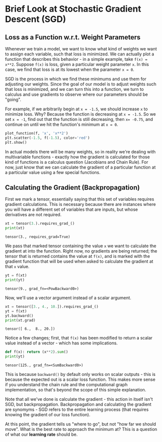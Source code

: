 # Brief Look at Stochastic Gradient Descent (SGD) 

## Loss as a Function w.r.t. Weight Parameters 

Whenever we train a model, we want to know what kind of weights we want to assign each variable, 
such that loss is minimized. We can actually plot a function that describes this behavior - in a 
simple example, take `f(x) = x**2`. Suppose `f(x)` is loss, given a particular weight 
parameter `x`. In this case, we find that loss is at its lowest when the parameter `x = 0`.

SGD is the process in which we find these minimums and use them for adjusting our weights. 
Since the goal of our model is to adjust weights such that loss is minimized, and we can turn 
this into a function, we turn to calculus and use gradients to observe where our parameters 
should be "going".

For example, if we arbitrarily begin at `x = -1.5`, we should increase `x` to minimize loss. 
Why? Because the function is decreasing at `x = -1.5`. So we set `x = -1`, find out that the 
function is still decreasing, then `x= -0.75`, and continue on until we hit the function's 
minimum at `x = 0`.

```python
plot_function(f, 'x', 'x**2')
plt.scatter(-1.5, f(-1.5), color='red')
plt.show()
```

In actual models there will be many weights, so in reality we're dealing with multivariable 
functions - exactly how the gradient is calculated for those kind of functions is a calculus 
question (Jacobians and Chain Rule). For now, just know that we can calculate the gradient of 
a particular function at a particular value using a few special functions.

## Calculating the Gradient (Backpropagation)

First we mark a tensor, essentially saying that this set of variables requires gradient 
calculations. This is necessary because there are instances where you will have a different 
set of variables that are inputs, but whose derivatives are not required. 

```python
xt = tensor(3.).requires_grad_()
print(xt)
```

`tensor(3., requires_grad=True)`

We pass that marked tensor containing the value `x` we want to calculate the gradient at into the 
function. Right now, no gradients are being returned; the tensor that is returned contains the 
value at `f(x)`, and is marked with the gradient function that will be used when asked to 
calculate the gradient at that `x` value.

```python
yt = f(xt)
print(yt)
```

`tensor(9., grad_fn=<PowBackward0>)`

Now, we'll use a vector argument instead of a scalar argument.

```python
xt = tensor([3., 4., 10.]).requires_grad_()
yt = f(xt)
yt.backward()
print(xt.grad)
```

`tensor([ 6.,  8., 20.])`

Notice a few changes; first, that `f(x)` has been modified to return a scalar value instead of 
a vector - which has some implications.

```python
def f(x): return (x**2).sum()
print(yt)
```

`tensor(125., grad_fn=<SumBackward0>)`

This is because `backward()` by default only works on scalar outputs - this is because the 
expected out is a scalar loss function. This makes more sense if you understand the chain rule 
and the computational graph implementation, so that's beyond the scope of this simple explanation.

Note that all we've done is calculate the gradient - this action in itself isn't SGD, but 
backpropagation. Backpropagation and calculating the gradient are synomyms - SGD refers to the 
entire learning process (that requires knowing the gradient of our loss function).

At this point, the gradient tells us "where to go", but not "how far we should move". 
What is the best rate to approach the minimum at? This is a question of what our 
**learning rate** should be. 

